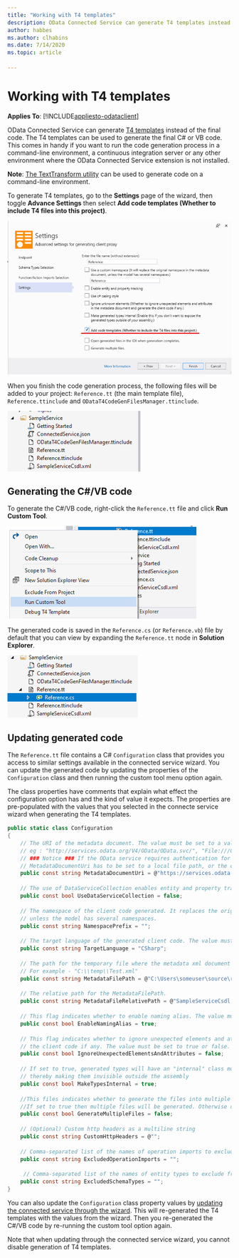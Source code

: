 ```yaml
---
title: "Working with T4 templates"
description: OData Connected Service can generate T4 templates instead of the final code.
author: habbes
ms.author: clhabins
ms.date: 7/14/2020
ms.topic: article
 
---
```

# Working with T4 templates

**Applies To**: [!INCLUDE[appliesto-odataclient](../includes/appliesto-odataclient-v7.md)]

OData Connected Service can generate [T4 templates](/en-us/visualstudio/modeling/code-generation-and-t4-text-templates?view=vs-2019&preserve-view=true) instead of the final code. The T4 templates can be used to generate the final C# or VB code. This comes in handy if you want to run the code generation process in a command-line environment, a continuous integration server or any other environment where the OData Connected Service extension is not installed.

**Note**: [The TextTransform utility](/en-us/visualstudio/modeling/generating-files-with-the-texttransform-utility?view=vs-2019&preserve-view=true) can be used to generate code on a command-line environment.

To generate T4 templates, go to the **Settings** page of the wizard, then toggle **Advance Settings** then select **Add code templates (Whether to include T4 files into this project)**.

![Add T4 templates](../assets/2020-07-17-OCS-t4-templates-setting.png)

When you finish the code generation process, the following files will be added to your project: `Reference.tt` (the main template file), `Reference.ttinclude` and `ODataT4CodeGenFilesManager.ttinclude`.

![Added T4 template files](../assets/2020-07-17-OCS-t4-files.png)

## Generating the C#/VB code

To generate the C#/VB code, right-click the `Reference.tt` file and click **Run Custom Tool**.

![Run custom tool](../assets/2020-07-17-OCS-t4-run-custom-tool.png)

The generated code is saved in the `Reference.cs` (or `Reference.vb`) file by default that you can view by expanding the `Reference.tt` node in **Solution Explorer**.

![Generate C# file](../assets/2020-07-20-OCS-t4-generated-code-file.png)

## Updating generated code

The `Reference.tt` file contains a C# `Configuration` class that provides you access to similar settings available in the connected service wizard. You can update the generated code by updating the properties of the `Configuration` class and then running the custom tool menu option again.

The class properties have comments that explain what effect the configuration option has and the kind of value it expects. The properties are pre-populated with the values that you selected in the connecte service wizard when generating the T4 templates.

```c#
public static class Configuration
{
	// The URI of the metadata document. The value must be set to a valid service document URI or a local file path
    // eg : "http://services.odata.org/V4/OData/OData.svc/", "File:///C:/Odata.edmx", or @"C:\Odata.edmx"
    // ### Notice ### If the OData service requires authentication for accessing the metadata document, the value of
    // MetadataDocumentUri has to be set to a local file path, or the client code generation process will fail.
	public const string MetadataDocumentUri = @"https://services.odata.org/V4/TripPinServiceRW/$metadata";

	// The use of DataServiceCollection enables entity and property tracking. The value must be set to true or false.
	public const bool UseDataServiceCollection = false;

	// The namespace of the client code generated. It replaces the original namespace in the metadata document,
    // unless the model has several namespaces.
	public const string NamespacePrefix = "";

	// The target language of the generated client code. The value must be set to "CSharp" or "VB".
	public const string TargetLanguage = "CSharp";

	// The path for the temporary file where the metadata xml document can be stored. Use this if your metadata is too big to be stored in a string literal. Ensure that you have write permission for this path.
	// For example - "C:\\temp\\Test.xml"
	public const string MetadataFilePath = @"C:\Users\someuser\source\repos\ODataClientExample\ODataClientExample\Connected Services\SampleService\SampleServiceCsdl.xml";

	// The relative path for the MetadataFilePath.
	public const string MetadataFileRelativePath = @"SampleServiceCsdl.xml";

	// This flag indicates whether to enable naming alias. The value must be set to true or false.
	public const bool EnableNamingAlias = true;

	// This flag indicates whether to ignore unexpected elements and attributes in the metadata document and generate
	// the client code if any. The value must be set to true or false.
	public const bool IgnoreUnexpectedElementsAndAttributes = false;

	// If set to true, generated types will have an "internal" class modifier ("Friend" in VB) instead of "public"
	// thereby making them invisible outside the assembly
	public const bool MakeTypesInternal = true;

	//This files indicates whether to generate the files into multiple files or single.
    //If set to true then multiple files will be generated. Otherwise only a single file is generated.
    public const bool GenerateMultipleFiles = false;

	// (Optional) Custom http headers as a multiline string
	public const string CustomHttpHeaders = @"";

	// Comma-separated list of the names of operation imports to exclude from the generated code
	public const string ExcludedOperationImports = "";

     // Comma-separated list of the names of entity types to exclude from the generated code
	public const string ExcludedSchemaTypes = "";
}
```

You can also update the `Configuration` class property values by [updating the connected service through the wizard](../updating-generated-code). This will re-generated the T4 templates with the values from the wizard. Then you re-generated the C#/VB code by re-running the custom tool option again.

Note that when updating through the connected service wizard, you cannot disable generation of T4 templates.
